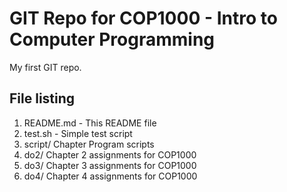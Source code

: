 # GIT Repo for COP1000 - Intro to Computer Programming

My first GIT repo.

## File listing

1. README.md - This README file
1. test.sh - Simple test script
1. script/ Chapter Program scripts
1. do2/ Chapter 2 assignments for COP1000
1. do3/ Chapter 3 assignments for COP1000
1. do4/ Chapter 4 assignments for COP1000
